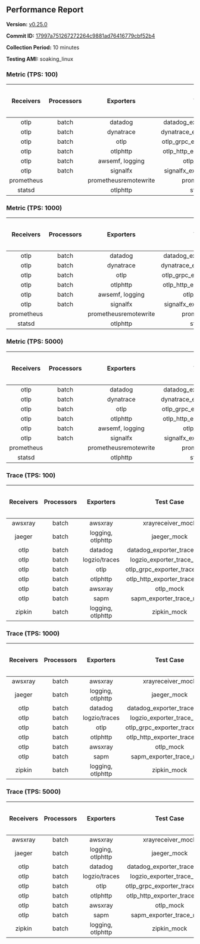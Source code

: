 ## Performance Report

**Version:** [v0.25.0](https://github.com/aws-observability/aws-otel-collector/releases/tag/v0.25.0)

**Commit ID:** [17997a751267272264c9881ad76416779cbf52b4](https://github.com/aws-observability/aws-otel-collector/commit/17997a751267272264c9881ad76416779cbf52b4)

**Collection Period:** 10 minutes

**Testing AMI:** soaking_linux


### Metric (TPS: 100)
| Receivers | Processors | Exporters | Test Case | Data Type | Instance Type | Avg CPU Usage (Percent) | Avg Memory Usage (Megabytes) | Max CPU Usage (Percent) | Max Memory Usage (Megabytes) |
|:---------:|:----------:|:---------:|:---------:|:---------:|:-------------:|:-----------------------:|:----------------------------:|:-----------------------:|:----------------------------:|
| otlp | batch | datadog | datadog_exporter_metric_mock | otlp | m5.2xlarge | 0.05 | 72.08 | 0.20 | 73.58 |
| otlp | batch | dynatrace | dynatrace_exporter_metric_mock | otlp | m5.2xlarge | 0.04 | 68.20 | 0.20 | 69.02 |
| otlp | batch | otlp | otlp_grpc_exporter_metric_mock | otlp | m5.2xlarge | 0.05 | 68.58 | 0.20 | 69.30 |
| otlp | batch | otlphttp | otlp_http_exporter_metric_mock | otlp | m5.2xlarge | 0.03 | 67.90 | 0.20 | 68.63 |
| otlp | batch | awsemf, logging | otlp_metric_mock | otlp | m5.2xlarge | 0.04 | 68.68 | 0.10 | 68.81 |
| otlp | batch | signalfx | signalfx_exporter_metric_mock | otlp | m5.2xlarge | 0.04 | 69.71 | 0.20 | 70.23 |
| prometheus |  | prometheusremotewrite | prometheus_mock | prometheus | m5.2xlarge | 0.10 | 83.42 | 0.30 | 84.81 |
| statsd |  | otlphttp | statsd_mock | statsd | m5.2xlarge | 0.01 | 67.64 | 0.20 | 68.06 |

### Metric (TPS: 1000)
| Receivers | Processors | Exporters | Test Case | Data Type | Instance Type | Avg CPU Usage (Percent) | Avg Memory Usage (Megabytes) | Max CPU Usage (Percent) | Max Memory Usage (Megabytes) |
|:---------:|:----------:|:---------:|:---------:|:---------:|:-------------:|:-----------------------:|:----------------------------:|:-----------------------:|:----------------------------:|
| otlp | batch | datadog | datadog_exporter_metric_mock | otlp | m5.2xlarge | 0.05 | 71.85 | 0.20 | 73.73 |
| otlp | batch | dynatrace | dynatrace_exporter_metric_mock | otlp | m5.2xlarge | 0.05 | 68.95 | 0.20 | 69.27 |
| otlp | batch | otlp | otlp_grpc_exporter_metric_mock | otlp | m5.2xlarge | 0.04 | 68.36 | 0.20 | 68.85 |
| otlp | batch | otlphttp | otlp_http_exporter_metric_mock | otlp | m5.2xlarge | 0.05 | 67.52 | 0.20 | 68.03 |
| otlp | batch | awsemf, logging | otlp_metric_mock | otlp | m5.2xlarge | 0.04 | 68.02 | 0.20 | 68.28 |
| otlp | batch | signalfx | signalfx_exporter_metric_mock | otlp | m5.2xlarge | 0.05 | 68.79 | 0.20 | 69.54 |
| prometheus |  | prometheusremotewrite | prometheus_mock | prometheus | m5.2xlarge | 1.05 | 111.77 | 1.70 | 117.60 |
| statsd |  | otlphttp | statsd_mock | statsd | m5.2xlarge | 0.01 | 68.20 | 0.20 | 68.78 |

### Metric (TPS: 5000)
| Receivers | Processors | Exporters | Test Case | Data Type | Instance Type | Avg CPU Usage (Percent) | Avg Memory Usage (Megabytes) | Max CPU Usage (Percent) | Max Memory Usage (Megabytes) |
|:---------:|:----------:|:---------:|:---------:|:---------:|:-------------:|:-----------------------:|:----------------------------:|:-----------------------:|:----------------------------:|
| otlp | batch | datadog | datadog_exporter_metric_mock | otlp | m5.2xlarge | 0.05 | 71.78 | 0.20 | 73.04 |
| otlp | batch | dynatrace | dynatrace_exporter_metric_mock | otlp | m5.2xlarge | 0.05 | 68.89 | 0.20 | 69.52 |
| otlp | batch | otlp | otlp_grpc_exporter_metric_mock | otlp | m5.2xlarge | 0.04 | 67.84 | 0.20 | 68.52 |
| otlp | batch | otlphttp | otlp_http_exporter_metric_mock | otlp | m5.2xlarge | 0.04 | 67.58 | 0.20 | 68.06 |
| otlp | batch | awsemf, logging | otlp_metric_mock | otlp | m5.2xlarge | 0.04 | 68.14 | 0.20 | 69.09 |
| otlp | batch | signalfx | signalfx_exporter_metric_mock | otlp | m5.2xlarge | 0.04 | 69.18 | 0.20 | 69.24 |
| prometheus |  | prometheusremotewrite | prometheus_mock | prometheus | m5.2xlarge | 5.76 | 236.71 | 10.10 | 269.29 |
| statsd |  | otlphttp | statsd_mock | statsd | m5.2xlarge | 0.01 | 68.00 | 0.10 | 69.18 |

### Trace (TPS: 100)
| Receivers | Processors | Exporters | Test Case | Data Type | Instance Type | Avg CPU Usage (Percent) | Avg Memory Usage (Megabytes) | Max CPU Usage (Percent) | Max Memory Usage (Megabytes) |
|:---------:|:----------:|:---------:|:---------:|:---------:|:-------------:|:-----------------------:|:----------------------------:|:-----------------------:|:----------------------------:|
| awsxray | batch | awsxray | xrayreceiver_mock | xray | m5.2xlarge | 3.94 | 82.25 | 4.40 | 83.52 |
| jaeger | batch | logging, otlphttp | jaeger_mock | jaeger | m5.2xlarge | 3.04 | 88.61 | 15.60 | 91.19 |
| otlp | batch | datadog | datadog_exporter_trace_mock | otlp | m5.2xlarge | 4.07 | 86.47 | 4.80 | 89.04 |
| otlp | batch | logzio/traces | logzio_exporter_trace_mock | otlp | m5.2xlarge | 4.06 | 82.81 | 4.30 | 84.77 |
| otlp | batch | otlp | otlp_grpc_exporter_trace_mock | otlp | m5.2xlarge | 3.01 | 140.85 | 4.00 | 193.84 |
| otlp | batch | otlphttp | otlp_http_exporter_trace_mock | otlp | m5.2xlarge | 3.70 | 81.61 | 4.00 | 83.19 |
| otlp | batch | awsxray | otlp_mock | otlp | m5.2xlarge | 3.83 | 81.82 | 4.20 | 83.23 |
| otlp | batch | sapm | sapm_exporter_trace_mock | otlp | m5.2xlarge | 3.63 | 95.97 | 4.20 | 97.40 |
| zipkin | batch | logging, otlphttp | zipkin_mock | zipkin | m5.2xlarge | 5.41 | 85.56 | 17.70 | 89.65 |

### Trace (TPS: 1000)
| Receivers | Processors | Exporters | Test Case | Data Type | Instance Type | Avg CPU Usage (Percent) | Avg Memory Usage (Megabytes) | Max CPU Usage (Percent) | Max Memory Usage (Megabytes) |
|:---------:|:----------:|:---------:|:---------:|:---------:|:-------------:|:-----------------------:|:----------------------------:|:-----------------------:|:----------------------------:|
| awsxray | batch | awsxray | xrayreceiver_mock | xray | m5.2xlarge | 19.52 | 85.53 | 21.20 | 88.38 |
| jaeger | batch | logging, otlphttp | jaeger_mock | jaeger | m5.2xlarge | 25.59 | 156.65 | 41.70 | 192.40 |
| otlp | batch | datadog | datadog_exporter_trace_mock | otlp | m5.2xlarge | 28.77 | 87.60 | 30.30 | 89.78 |
| otlp | batch | logzio/traces | logzio_exporter_trace_mock | otlp | m5.2xlarge | 28.52 | 83.10 | 30.40 | 85.26 |
| otlp | batch | otlp | otlp_grpc_exporter_trace_mock | otlp | m5.2xlarge | 25.71 | 721.10 | 37.20 | 1269.96 |
| otlp | batch | otlphttp | otlp_http_exporter_trace_mock | otlp | m5.2xlarge | 25.33 | 80.99 | 25.70 | 83.55 |
| otlp | batch | awsxray | otlp_mock | otlp | m5.2xlarge | 32.11 | 84.67 | 33.10 | 87.48 |
| otlp | batch | sapm | sapm_exporter_trace_mock | otlp | m5.2xlarge | 24.34 | 97.54 | 24.80 | 99.25 |
| zipkin | batch | logging, otlphttp | zipkin_mock | zipkin | m5.2xlarge | 38.20 | 307.62 | 52.40 | 475.70 |

### Trace (TPS: 5000)
| Receivers | Processors | Exporters | Test Case | Data Type | Instance Type | Avg CPU Usage (Percent) | Avg Memory Usage (Megabytes) | Max CPU Usage (Percent) | Max Memory Usage (Megabytes) |
|:---------:|:----------:|:---------:|:---------:|:---------:|:-------------:|:-----------------------:|:----------------------------:|:-----------------------:|:----------------------------:|
| awsxray | batch | awsxray | xrayreceiver_mock | xray | m5.2xlarge | 27.61 | 98.97 | 29.30 | 106.95 |
| jaeger | batch | logging, otlphttp | jaeger_mock | jaeger | m5.2xlarge | 24.31 | 172.43 | 42.80 | 210.49 |
| otlp | batch | datadog | datadog_exporter_trace_mock | otlp | m5.2xlarge | 125.24 | 100.91 | 128.30 | 106.62 |
| otlp | batch | logzio/traces | logzio_exporter_trace_mock | otlp | m5.2xlarge | 115.34 | 86.65 | 117.69 | 89.83 |
| otlp | batch | otlp | otlp_grpc_exporter_trace_mock | otlp | m5.2xlarge | 108.51 | 3291.43 | 162.19 | 5840.38 |
| otlp | batch | otlphttp | otlp_http_exporter_trace_mock | otlp | m5.2xlarge | 111.04 | 85.05 | 114.01 | 88.42 |
| otlp | batch | awsxray | otlp_mock | otlp | m5.2xlarge | 96.47 | 18389.08 | 325.92 | 28886.36 |
| otlp | batch | sapm | sapm_exporter_trace_mock | otlp | m5.2xlarge | 98.73 | 100.63 | 99.90 | 102.56 |
| zipkin | batch | logging, otlphttp | zipkin_mock | zipkin | m5.2xlarge | 34.65 | 429.84 | 48.70 | 518.86 |
